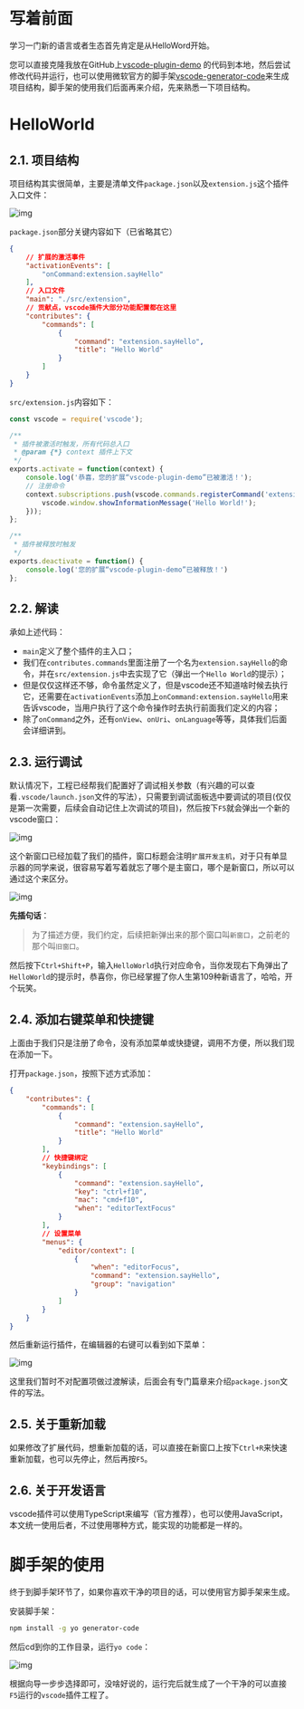 # 写着前面

学习一门新的语言或者生态首先肯定是从HelloWord开始。

您可以直接克隆我放在GitHub上[vscode-plugin-demo](https://github.com/sxei/vscode-plugin-demo) 的代码到本地，然后尝试修改代码并运行，也可以使用微软官方的脚手架[vscode-generator-code](https://github.com/Microsoft/vscode-generator-code)来生成项目结构，脚手架的使用我们后面再来介绍，先来熟悉一下项目结构。

# HelloWorld

## 2.1. 项目结构

项目结构其实很简单，主要是清单文件`package.json`以及`extension.js`这个插件入口文件：

![img](https://img2018.cnblogs.com/blog/352797/201810/352797-20181015102032795-203182193.png)

`package.json`部分关键内容如下（已省略其它）

```json
{
	// 扩展的激活事件
    "activationEvents": [
        "onCommand:extension.sayHello"
    ],
	// 入口文件
    "main": "./src/extension",
	// 贡献点，vscode插件大部分功能配置都在这里
    "contributes": {
        "commands": [
            {
                "command": "extension.sayHello",
                "title": "Hello World"
            }
        ]
    }
}
```

`src/extension.js`内容如下：

```js
const vscode = require('vscode');

/**
 * 插件被激活时触发，所有代码总入口
 * @param {*} context 插件上下文
 */
exports.activate = function(context) {
    console.log('恭喜，您的扩展“vscode-plugin-demo”已被激活！');
    // 注册命令
    context.subscriptions.push(vscode.commands.registerCommand('extension.sayHello', function () {
        vscode.window.showInformationMessage('Hello World!');
    }));
};

/**
 * 插件被释放时触发
 */
exports.deactivate = function() {
    console.log('您的扩展“vscode-plugin-demo”已被释放！')
};
```

## 2.2. 解读

承如上述代码：

- `main`定义了整个插件的主入口；
- 我们在`contributes.commands`里面注册了一个名为`extension.sayHello`的命令，并在`src/extension.js`中去实现了它（弹出一个`Hello World`的提示）；
- 但是仅仅这样还不够，命令虽然定义了，但是vscode还不知道啥时候去执行它，还需要在`activationEvents`添加上`onCommand:extension.sayHello`用来告诉vscode，当用户执行了这个命令操作时去执行前面我们定义的内容；
- 除了`onCommand`之外，还有`onView`、`onUri`、`onLanguage`等等，具体我们后面会详细讲到。

## 2.3. 运行调试

默认情况下，工程已经帮我们配置好了调试相关参数（有兴趣的可以查看`.vscode/launch.json`文件的写法），只需要到调试面板选中要调试的项目(仅仅是第一次需要，后续会自动记住上次调试的项目)，然后按下`F5`就会弹出一个新的vscode窗口：

![img](https://img2018.cnblogs.com/blog/352797/201810/352797-20181015102059257-454930712.png)

这个新窗口已经加载了我们的插件，窗口标题会注明`扩展开发主机`，对于只有单显示器的同学来说，很容易写着写着就忘了哪个是主窗口，哪个是新窗口，所以可以通过这个来区分。

![img](https://img2018.cnblogs.com/blog/352797/201810/352797-20181015102135083-905297737.png)

**先插句话**：

> 为了描述方便，我们约定，后续把新弹出来的那个窗口叫`新窗口`，之前老的那个叫`旧窗口`。

然后按下`Ctrl+Shift+P`，输入`HelloWorld`执行对应命令，当你发现右下角弹出了`HelloWorld`的提示时，恭喜你，你已经掌握了你人生第109种新语言了，哈哈，开个玩笑。

## 2.4. 添加右键菜单和快捷键

上面由于我们只是注册了命令，没有添加菜单或快捷键，调用不方便，所以我们现在添加一下。

打开`package.json`，按照下述方式添加：

```json
{
    "contributes": {
        "commands": [
            {
                "command": "extension.sayHello",
                "title": "Hello World"
            }
        ],
		// 快捷键绑定
        "keybindings": [
            {
                "command": "extension.sayHello",
                "key": "ctrl+f10",
                "mac": "cmd+f10",
                "when": "editorTextFocus"
            }
        ],
		// 设置菜单
        "menus": {
            "editor/context": [
                {
                    "when": "editorFocus",
                    "command": "extension.sayHello",
                    "group": "navigation"
                }
            ]
        }
    }
}
```

然后重新运行插件，在编辑器的右键可以看到如下菜单：

![img](https://img2018.cnblogs.com/blog/352797/201810/352797-20181015102212777-337615124.png)

这里我们暂时不对配置项做过渡解读，后面会有专门篇章来介绍`package.json`文件的写法。

## 2.5. 关于重新加载

如果修改了扩展代码，想重新加载的话，可以直接在新窗口上按下`Ctrl+R`来快速重新加载，也可以先停止，然后再按`F5`。

## 2.6. 关于开发语言

vscode插件可以使用TypeScript来编写（官方推荐），也可以使用JavaScript，本文统一使用后者，不过使用哪种方式，能实现的功能都是一样的。

# 脚手架的使用

终于到脚手架环节了，如果你喜欢干净的项目的话，可以使用官方脚手架来生成。

安装脚手架：

```bash
npm install -g yo generator-code
```

然后cd到你的工作目录，运行`yo code`：

![img](https://img2018.cnblogs.com/blog/352797/201810/352797-20181015102225326-1013029671.png)

根据向导一步步选择即可，没啥好说的，运行完后就生成了一个干净的可以直接`F5`运行的`vscode`插件工程了。